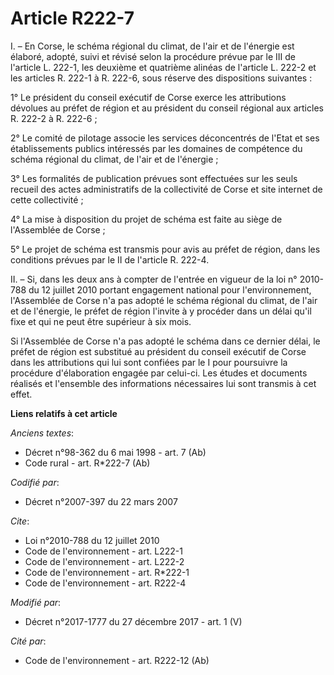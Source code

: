 # Article R222-7

I. – En Corse, le schéma régional du climat, de l'air et de l'énergie est élaboré, adopté, suivi et révisé selon la procédure
prévue par le III de l'article L. 222-1, les deuxième et quatrième alinéas de l'article L. 222-2 et les articles R. 222-1 à
R. 222-6, sous réserve des dispositions suivantes : 

1° Le président du conseil exécutif de Corse exerce les attributions dévolues au préfet de région et au président du conseil
régional aux articles R. 222-2 à R. 222-6 ; 

2° Le comité de pilotage associe les services déconcentrés de l'Etat et ses établissements publics intéressés par les
domaines de compétence du schéma régional du climat, de l'air et de l'énergie ; 

3° Les formalités de publication prévues sont effectuées sur les seuls recueil des actes administratifs de la   collectivité
de Corse et site internet de cette collectivité ; 

4° La mise à disposition du projet de schéma est faite au siège de l'Assemblée de Corse ; 

5° Le projet de schéma est transmis pour avis au préfet de région, dans les conditions prévues par le II de l'article R.
222-4. 

II. – Si, dans les deux ans à compter de l'entrée en vigueur de la loi n° 2010-788 du 12 juillet 2010 portant engagement
national pour l'environnement, l'Assemblée de Corse n'a pas adopté le schéma régional du climat, de l'air et de l'énergie, le
préfet de région l'invite à y procéder dans un délai qu'il fixe et qui ne peut être supérieur à six mois. 

Si l'Assemblée de Corse n'a pas adopté le schéma dans ce dernier délai, le préfet de région est substitué au président du
conseil exécutif de Corse dans les attributions qui lui sont confiées par le I pour poursuivre la procédure d'élaboration
engagée par celui-ci. Les études et documents réalisés et l'ensemble des informations nécessaires lui sont transmis à cet
effet.

**Liens relatifs à cet article**

_Anciens textes_:

  - Décret n°98-362 du 6 mai 1998 - art. 7 (Ab)
  - Code rural - art. R*222-7 (Ab)

_Codifié par_:

  - Décret n°2007-397 du 22 mars 2007

_Cite_:

  - Loi n°2010-788 du 12 juillet 2010
  - Code de l'environnement - art. L222-1
  - Code de l'environnement - art. L222-2
  - Code de l'environnement - art. R*222-1
  - Code de l'environnement - art. R222-4

_Modifié par_:

  - Décret n°2017-1777 du 27 décembre 2017 - art. 1 (V)

_Cité par_:

  - Code de l'environnement - art. R222-12 (Ab)
